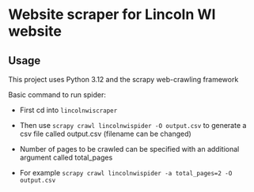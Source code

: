 # Website scraper for Lincoln WI website
## Usage
This project uses Python 3.12 and the scrapy web-crawling framework

Basic command to run spider:

- First cd into `lincolnwiscraper` 

- Then use `scrapy crawl lincolnwispider -O output.csv` to generate a csv file called output.csv (filename can be changed)

- Number of pages to be crawled can be specified with an additional argument called total_pages

- For example `scrapy crawl lincolnwispider -a total_pages=2 -O output.csv`